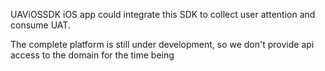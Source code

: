 UAViOSSDK
iOS app could integrate this SDK to collect user attention and consume UAT.

The complete platform is still under development, so we don't provide api access to the domain for the time being
